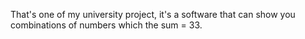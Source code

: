 
That's one of my university project, it's a software that can show you combinations  of numbers which the sum = 33.
